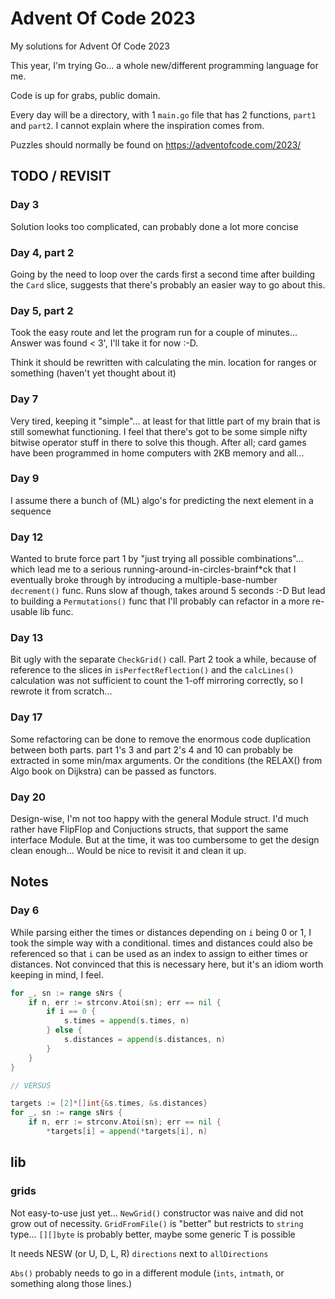 # Advent Of Code 2023
My solutions for Advent Of Code 2023

This year, I'm trying Go... a whole new/different programming language for me.

Code is up for grabs, public domain.

Every day will be a directory, with 1 `main.go` file that has 2 functions, `part1` and `part2`.
I cannot explain where the inspiration comes from.

Puzzles should normally be found on https://adventofcode.com/2023/


## TODO / REVISIT

### Day 3
Solution looks too complicated, can probably done a lot more concise

### Day 4, part 2
Going by the need to loop over the cards first a second time after building the `Card` slice, suggests that there's probably an easier way to go about this.

### Day 5, part 2
Took the easy route and let the program run for a couple of minutes... Answer was found < 3', I'll take it for now :-D.

Think it should be rewritten with calculating the min. location for ranges or something (haven't yet thought about it)

### Day 7
Very tired, keeping it "simple"... at least for that little part of my brain that is still somewhat functioning.
I feel that there's got to be some simple nifty bitwise operator stuff in there to solve this though.
After all; card games have been programmed in home computers with 2KB memory and all...

### Day 9
I assume there a bunch of (ML) algo's for predicting the next element in a sequence

### Day 12
Wanted to brute force part 1 by "just trying all possible combinations"... which lead me to a serious running-around-in-circles-brainf*ck that I eventually broke through by introducing a multiple-base-number `decrement()` func.
Runs slow af though, takes around 5 seconds :-D
But lead to building a `Permutations()` func that I'll probably can refactor in a more re-usable lib func.

### Day 13
Bit ugly with the separate `CheckGrid()` call.
Part 2 took a while, because of reference to the slices in `isPerfectReflection()` and the `calcLines()` calculation was not sufficient to count the 1-off mirroring correctly, so I rewrote it from scratch...

### Day 17
Some refactoring can be done to remove the enormous code duplication between both parts.
part 1's 3 and part 2's 4 and 10 can probably be extracted in some min/max arguments.
Or the conditions (the RELAX() from Algo book on Dijkstra) can be passed as functors.

### Day 20
Design-wise, I'm not too happy with the general Module struct.
I'd much rather have FlipFlop and Conjuctions structs, that support the same interface Module.
But at the time, it was too cumbersome to get the design clean enough... 
Would be nice to revisit it and clean it up.

## Notes

### Day 6
While parsing either the times or distances depending on `i` being 0 or 1, I took the simple way with a conditional.
times and distances could also be referenced so that `i` can be used as an index to assign to either times or distances.
Not convinced that this is necessary here, but it's an idiom worth keeping in mind, I feel.
```Go
for _, sn := range sNrs {
    if n, err := strconv.Atoi(sn); err == nil {
        if i == 0 {
            s.times = append(s.times, n)
        } else {
            s.distances = append(s.distances, n)
        }
    }
}

// VERSUS

targets := [2]*[]int{&s.times, &s.distances}
for _, sn := range sNrs {
    if n, err := strconv.Atoi(sn); err == nil {
        *targets[i] = append(*targets[i], n)
```

## lib

### grids
Not easy-to-use just yet...
`NewGrid()` constructor was naive and did not grow out of necessity.
`GridFromFile()` is "better" but restricts to `string` type...
`[][]byte` is probably better, maybe some generic T is possible

It needs NESW (or U, D, L, R) `directions` next to `allDirections`

`Abs()` probably needs to go in a different module (`ints`, `intmath`, or something along those lines.)

